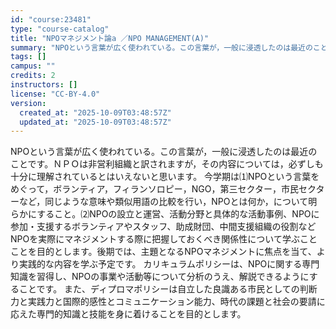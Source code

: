 ```yaml
---
id: "course:23481"
type: "course-catalog"
title: "NPOマネジメント論a ／NPO MANAGEMENT(A)"
summary: "NPOという言葉が広く使われている。この言葉が，一般に浸透したのは最近のことです。ＮＰＯは非営利組織と訳されますが，その内容については，必ずしも十分に理解されているとはいえないと思います。 今学期は⑴NPOという言葉をめぐって，ボランティア…"
tags: []
campus: ""
credits: 2
instructors: []
license: "CC-BY-4.0"
version:
  created_at: "2025-10-09T03:48:57Z"
  updated_at: "2025-10-09T03:48:57Z"
---
```

NPOという言葉が広く使われている。この言葉が，一般に浸透したのは最近のことです。ＮＰＯは非営利組織と訳されますが，その内容については，必ずしも十分に理解されているとはいえないと思います。 今学期は⑴NPOという言葉をめぐって，ボランティア，フィランソロピー，NGO，第三セクター，市民セクターなど，同じような意味や類似用語の比較を行い，NPOとは何か，について明らかにすること。⑵NPOの設立と運営、活動分野と具体的な活動事例、NPOに参加・支援するボランティアやスタッフ、助成財団、中間支援組織の役割などNPOを実際にマネジメントする際に把握しておくべき関係性について学ぶことことを目的とします。後期では、主題となるNPOマネジメントに焦点を当て、より実践的な内容を学ぶ予定です。 カリキュラムポリシーは、NPOに関する専門知識を習得し、NPOの事業や活動等について分析のうえ、解説できるようにすることです。 また、ディプロマポリシーは自立した良識ある市民としての判断力と実践力と国際的感性とコミュニケーション能力、時代の課題と社会の要請に応えた専門的知識と技能を身に着けることを目的とします。
